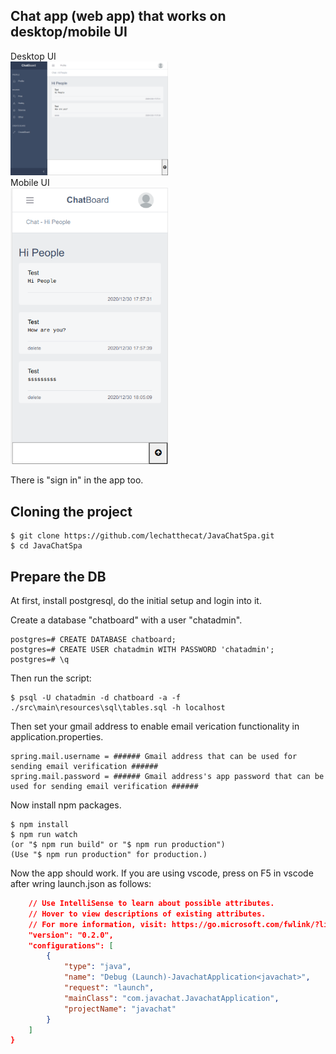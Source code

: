 ## Chat app (web app) that works on desktop/mobile UI

Desktop UI<br/>
<img src="https://github.com/lechatthecat/JavaChatSpa/blob/master/chat_picture.png" width="50%"><br/>
Mobile UI<br/>
<img src="https://github.com/lechatthecat/JavaChatSpa/blob/master/mobile_chat.png" width="50%">

There is "sign in" in the app too.

## Cloning the project

```
$ git clone https://github.com/lechatthecat/JavaChatSpa.git
$ cd JavaChatSpa
```

## Prepare the DB

At first, install postgresql, do the initial setup and login into it.

Create a database "chatboard" with a user "chatadmin".

```
postgres=# CREATE DATABASE chatboard;
postgres=# CREATE USER chatadmin WITH PASSWORD 'chatadmin';
postgres=# \q
```

Then run the script:

```
$ psql -U chatadmin -d chatboard -a -f ./src\main\resources\sql\tables.sql -h localhost
```

Then set your gmail address to enable email verication functionality in application.properties.

```
spring.mail.username = ###### Gmail address that can be used for sending email verification ######
spring.mail.password = ###### Gmail address's app password that can be used for sending email verification ######
```

Now install npm packages.

```
$ npm install
$ npm run watch
(or "$ npm run build" or "$ npm run production")
(Use "$ npm run production" for production.)
```

Now the app should work. If you are using vscode, press on F5 in vscode after wring launch.json as follows:

```json
    // Use IntelliSense to learn about possible attributes.
    // Hover to view descriptions of existing attributes.
    // For more information, visit: https://go.microsoft.com/fwlink/?linkid=830387
    "version": "0.2.0",
    "configurations": [
        {
            "type": "java",
            "name": "Debug (Launch)-JavachatApplication<javachat>",
            "request": "launch",
            "mainClass": "com.javachat.JavachatApplication",
            "projectName": "javachat"
        }
    ]
}
```
